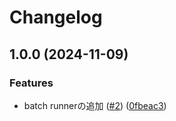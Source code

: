 # Changelog

## 1.0.0 (2024-11-09)


### Features

* batch runnerの追加 ([#2](https://github.com/sYamaz/catmull-rom-spline/issues/2)) ([0fbeac3](https://github.com/sYamaz/catmull-rom-spline/commit/0fbeac3399a2fc62ce68c2bc3ed5de841670d25c))
